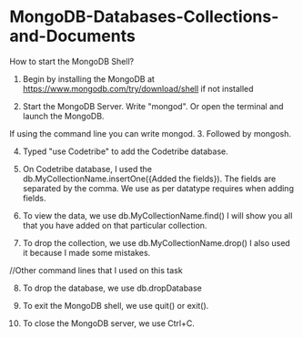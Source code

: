 # MongoDB-Databases-Collections-and-Documents

How to start the MongoDB Shell?
1. Begin by installing the MongoDB at https://www.mongodb.com/try/download/shell if not installed

2. Start the MongoDB Server. Write "mongod".
Or open the terminal and launch the MongoDB.

If using the command line you can write mongod.
3. Followed by mongosh.

4. Typed "use Codetribe" to add the Codetribe database.

5. On Codetribe database, I used the db.MyCollectionName.insertOne({Added the fields}).
The fields are separated by the comma.
We use as per datatype requires when adding fields.

6. To view the data, we use db.MyCollectionName.find()
I will show you all that you have added on that particular collection.

7. To drop the collection, we use db.MyCollectionName.drop()
I also used it because I made some mistakes.

//Other command lines that I used on this task

8. To drop the database, we use db.dropDatabase

9. To exit the MongoDB shell, we use quit() or exit().

10. To close the MongoDB server, we use Ctrl+C.
